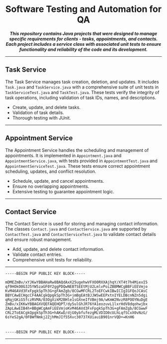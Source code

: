 <!-- ****************************************************************************************
 * Title: ContactTest Readme        |********************************************************
 * Developed by: Ryan Hatch         |********************************************************
 * Date: June 2nd 2024              |********************************************************
 * Last Updated: June 11th 2024     |********************************************************
 * Version: 1.1.1                   |********************************************************
 * ******************************************************************************************
 * <><><><><><><><><><><><><><><><><><><><><><><><><><><><><><><><><><><><><><><><><><><><><>
 * <><><><><><><><><><><><><><><><><><><><><><><><><><><><><><><><><><><><><><><><><><><><-->

# <center>Software Testing and Automation for QA</center>

<center>
    <strong><i>This repository contains Java projects that were designed to manage specific requirements for clients - tasks, appointments, and contacts. Each project includes a service class with associated unit tests to ensure functionality and reliability of the code and its development.</i></strong>
</center>

<hr>

## Task Service

The Task Service manages task creation, deletion, and updates. It includes `Task.java` and `TaskService.java` with a comprehensive suite of unit tests in `TaskServiceTest.java` and `TaskTest.java`. These tests verify the integrity of task operations, including validation of task IDs, names, and descriptions.

- Create, update, and delete tasks.
- Validation of task details.
- Thorough testing with JUnit.

<hr>

## Appointment Service

The Appointment Service handles the scheduling and management of appointments. It is implemented in `Appointment.java` and `AppointmentService.java`, with tests provided in `AppointmentTest.java` and `AppointmentServiceTest.java`. These tests ensure correct appointment scheduling, updates, and conflict resolution.

- Schedule, update, and cancel appointments.
- Ensure no overlapping appointments.
- Extensive testing to guarantee appointment logic.

<hr>

## Contact Service

The Contact Service is used for storing and managing contact information. The classes `Contact.java` and `ContactService.java` are supported by `ContactTest.java` and `ContactServiceTest.java` to validate contact details and ensure robust management.

- Add, update, and delete contact information.
- Validate contact entries.
- Comprehensive unit tests for reliability.

<hr>
<code>-----BEGIN PGP PUBLIC KEY BLOCK-----</code><br>
<code>
mDMEZmBv/xYJKwYBBAHaRw8BAQdAxX25ugehwVFXO0RXXAjhqY/XT4t7h4MiexI5
qf9HOkO0G3J5YW5zaGF0Y2ggPDQwNEBTSEEtMjU2LmlvPoiZBBMWCgBBFiEEVmjo
KvM46AVd3FxFpgkSpTh3G+gFAmZgb/8CGwMFCRL2ToEFCwkIBwICIgIGFQoJCAsC
BBYCAwECHgcCF4AACgkQpgkSpTh3G+jmBgEAtBJJWSwEEPxtnIYELDBcnNZn5dgi
qRqjGKiG5fczRVMA/03OgXikM2BHle1sGXneIfVBmj9A/wKmW2NvzR8POOYNuDgE
ZmBv/xIKKwYBBAGXVQEFAQEHQPT/dy5ulGhJR76YA1eozuvL1lxrHdV8dqohwjbx
ZApLAwEIB4h+BBgWCgAmFiEEVmjoKvM46AVd3FxFpgkSpTh3G+gFAmZgb/8CGwwF
CRL2ToEACgkQpgkSpTh3G+hAKwD/djG0ybfufezgMLVDID0cULhLqfSCxX0vNzG/
6sYeS2gA/0FBWfNmkj2ZjhMmJIf55Xvc30737XUiauiB901nrVQD+=KnH6
</code><br><br>
<code>-----BEGIN PGP PUBLIC KEY BLOCK-----</code>
<hr>
